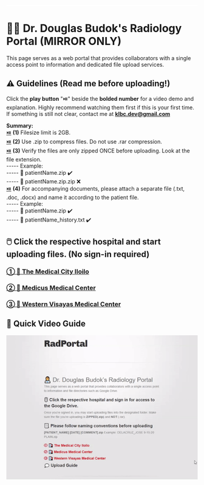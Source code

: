 ![image](placeholder.png)
# 👨‍⚕️ Dr. Douglas Budok's Radiology Portal (MIRROR ONLY) 
This page serves as a web portal that provides collaborators with a single access point to information and dedicated file upload services.

## ⚠️ Guidelines (Read me before uploading!)
Click the **play button** "⏯️" beside the **bolded number** for a video demo and explanation. Highly recommend watching them first if this is your first time.  
If something is still not clear, contact me at **klbc.dev@gmail.com**  
  
**Summary:**  
[⏯️](https://drive.google.com/file/d/147yykKxCFz02ldhHa2ajupQUG-3Hz8cK/preview) **(1)** Filesize limit is 2GB.  
[⏯️](https://drive.google.com/file/d/1vLesfen18mYM7t_n1D0k0c4vLk6eTUuw/preview) **(2)** Use .zip to compress files. Do not use .rar compression.  
[⏯️](https://drive.google.com/file/d/1x8z5-LcWJBSG1v0gn0ac8YfaK3CgyUEy/preview) **(3)** Verify the files are only zipped ONCE before uploading. Look at the file extension.  
----- Example:  
----- 📁 patientName.zip ✔️  
----- 📁 patientName.zip.zip ❌  
[⏯️](https://drive.google.com/file/d/1TPlPkYWtr9ZKMd6csGOqICX9vVtcHLn6/preview) **(4)** For accompanying documents, please attach a separate file (.txt, .doc, .docx) and name it according to the patient file.  
----- Example:  
----- 📁 patientName.zip ✔️  
----- 📝 patientName_history.txt ✔️  

## 🖱️ Click the respective hospital and start uploading files. (No sign-in required)

### [① 🏥 The Medical City Iloilo ](https://www.dropbox.com/request/SdpHLAAhI0xdNePb7WKo)
### [② 🏥 Medicus Medical Center ](https://www.dropbox.com/request/oAWEwIXFIrlPuhUn62Ao)
### [③ 🏥 Western Visayas Medical Center ](https://www.dropbox.com/request/R32MiVic1zAm21GIxo4I)


## 💭 Quick Video Guide
![demo](demo.gif)
